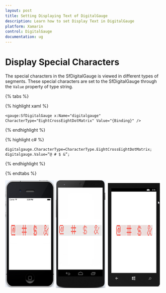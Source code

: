 ```yaml
---
layout: post
title: Setting Displaying Text of DigitalGauge
description: Learn how to set Display Text in DigitalGauge
platform: Xamarin
control: DigitalGauge
documentation: ug
---
```


# Display Special Characters

The special characters in the SfDigitalGauge is viewed in different types of segments. These special characters are set to the SfDigitalGauge through the `Value` property of type string.

{% tabs %}

{% highlight xaml %}

	<gauge:SfDigitalGauge x:Name="digitalgauge" CharacterType="EightCrossEightDotMatrix" Value="{Binding}" />

{% endhighlight %}

{% highlight c# %}

	digitalgauge.CharacterType=CharacterType.EightCrossEightDotMatrix;
	digitalgauge.Value=”@ # $ &”;

{% endhighlight %}

{% endtabs %}


![](Getting-Started_images/specialcharacter.png)